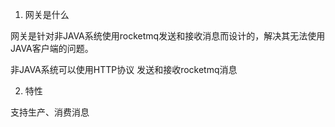 
1.  网关是什么


网关是针对非JAVA系统使用rocketmq发送和接收消息而设计的，解决其无法使用JAVA客户端的问题。

非JAVA系统可以使用HTTP协议 发送和接收rocketmq消息


2.  特性


支持生产、消费消息